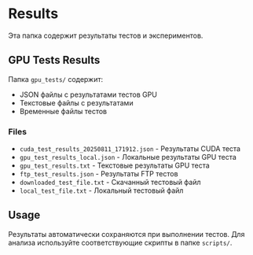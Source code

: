 # Results

Эта папка содержит результаты тестов и экспериментов.

## GPU Tests Results

Папка `gpu_tests/` содержит:
- JSON файлы с результатами тестов GPU
- Текстовые файлы с результатами
- Временные файлы тестов

### Files

- `cuda_test_results_20250811_171912.json` - Результаты CUDA теста
- `gpu_test_results_local.json` - Локальные результаты GPU теста
- `gpu_test_results.txt` - Текстовые результаты GPU теста
- `ftp_test_results.json` - Результаты FTP тестов
- `downloaded_test_file.txt` - Скачанный тестовый файл
- `local_test_file.txt` - Локальный тестовый файл

## Usage

Результаты автоматически сохраняются при выполнении тестов. Для анализа используйте соответствующие скрипты в папке `scripts/`. 